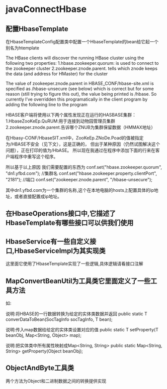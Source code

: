 # javaConnectHbase

## 配置HbaseTemplate
在HbaseTemplateConfig配置类中配置一个HbaseTemplate的bean给它起一个别名为htemplate

The HBase clients will discover the running HBase cluster using the following two properties:
1.hbase.zookeeper.quorum: is used to connect to the zookeeper cluster
2.zookeeper.znode.parent. tells which znode keeps the data (and address for HMaster) for the cluster

The value of zookeeper.znode.parent in HBASE_CONF/hbase-site.xml is specified as /hbase-unsecure (see below) which is correct
but for some reason (still trying to figure this out), the value being printed is /hbase. 
So currently I’ve overridden this programatically in the client program by adding the following line to the program

HBASE客户端将使用以下两个属性发现正在运行的HASBASE集群：
1.HbaseZooKeEp.QuRUM:用于连接到动物园管理员集群
2.zookeeper.znode.parent.告诉哪个ZNUB为集群保留数据（HMMAX地址）

在Hbasy-CONF/HbaseSIT.xml中，ZooKeEp.ZNoDe.Poad的值被指定为/HBASE不安全（见下文），这是正确的，
但出于某种原因（仍然试图解决这个问题），正在打印的值为/HbASE。
所以现在我通过在程序中添加下面的行来在客户端程序中重写这个程序。

所以基于以上原因 我们需要配置的东西为
conf.set("hbase.zookeeper.quorum", "dn1.yfbd.com");   //集群名
conf.set("hbase.zookeeper.property.clientPort", "2181");  //端口
conf.set("zookeeper.znode.parent", "/hbase-unsecure");

其中dn1.yfbd.com为一个集群的名称,这个在本地电脑的hosts上配置具体的ip地址，或者直接配置成ip地址。

## 在HbaseOperations接口中,它描述了HbaseTemplate有哪些接口可以供我们使用

## HbaseService有一些自定义接口,HbaseServiceImpl为其实现类
这里面它使用了HbaseTemplate实现了一些逻辑,具体逻辑请看接口注解

## MapConvertBeanUtil为工具类它里面定义了一些工具方法
如:

说明:将HBASE的一行数据转换为给定的实体类数据并返回
public static <T> T converDataToBean(SocTagInfo socTagInfo, T bean);
  

说明:传入map数据给给定的实体类设置对应的值
public static <T> T setProperty(T beanObj, Map<String, Object> map);
  

说明:把实体类中所有属性映射成Map<String, String>
public static Map<String, String> getProperty(Object beanObj);

  
  
## ObjectAndByte工具类
两个方法为Object和二进制数据之间的转换提供实现

  
  
